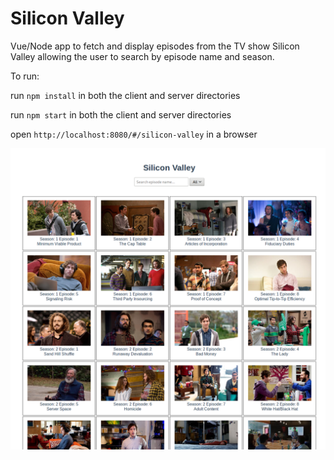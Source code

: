 # Silicon Valley

Vue/Node app to fetch and display episodes from the TV show Silicon Valley allowing the user to search by episode name and season.

To run:

run ```npm install``` in both the client and server directories

run ```npm start``` in both the client and server directories

open ```http://localhost:8080/#/silicon-valley``` in a browser

![alt text](screenshot.png)
